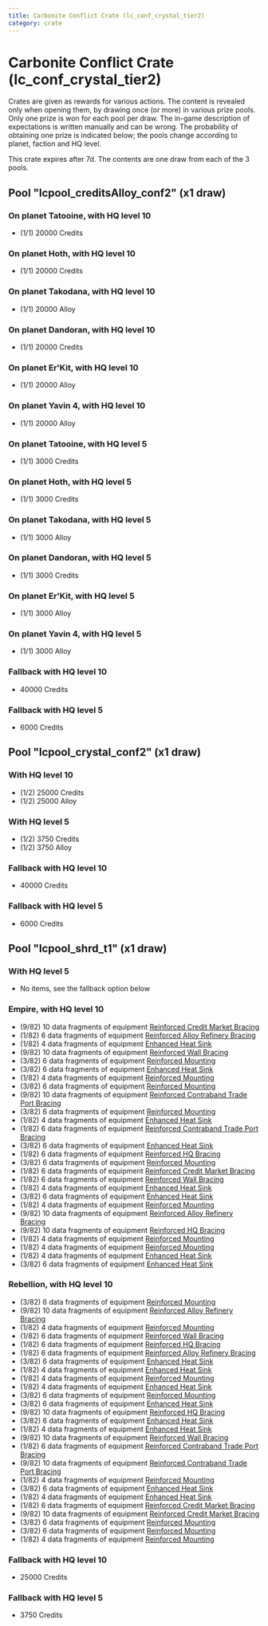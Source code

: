 ```yaml
---
title: Carbonite Conflict Crate (lc_conf_crystal_tier2)
category: crate
---
```


# Carbonite Conflict Crate (lc_conf_crystal_tier2)

Crates are given as rewards for various actions. The content is revealed only when opening them, by drawing once (or more) in various prize pools. Only one prize is won for each pool per draw. The in-game description of expectations is written manually and can be wrong. The probability of obtaining one prize is indicated below; the pools change according to planet, faction and HQ level.

This crate expires after 7d. The contents are one draw from each of the 3 pools.

## Pool "lcpool_creditsAlloy_conf2" (x1 draw)

### On planet Tatooine, with HQ level 10

  * (1/1) 20000 Credits

### On planet Hoth, with HQ level 10

  * (1/1) 20000 Credits

### On planet Takodana, with HQ level 10

  * (1/1) 20000 Alloy

### On planet Dandoran, with HQ level 10

  * (1/1) 20000 Credits

### On planet Er'Kit, with HQ level 10

  * (1/1) 20000 Alloy

### On planet Yavin 4, with HQ level 10

  * (1/1) 20000 Alloy

### On planet Tatooine, with HQ level 5

  * (1/1) 3000 Credits

### On planet Hoth, with HQ level 5

  * (1/1) 3000 Credits

### On planet Takodana, with HQ level 5

  * (1/1) 3000 Alloy

### On planet Dandoran, with HQ level 5

  * (1/1) 3000 Credits

### On planet Er'Kit, with HQ level 5

  * (1/1) 3000 Alloy

### On planet Yavin 4, with HQ level 5

  * (1/1) 3000 Alloy

### Fallback with HQ level 10

  * 40000 Credits

### Fallback with HQ level 5

  * 6000 Credits

## Pool "lcpool_crystal_conf2" (x1 draw)

### With HQ level 10

  * (1/2) 25000 Credits
  * (1/2) 25000 Alloy

### With HQ level 5

  * (1/2) 3750 Credits
  * (1/2) 3750 Alloy

### Fallback with HQ level 10

  * 40000 Credits

### Fallback with HQ level 5

  * 6000 Credits

## Pool "lcpool_shrd_t1" (x1 draw)

### With HQ level 5

  * No items, see the fallback option below

### Empire, with HQ level 10

  * (9/82) 10 data fragments of equipment [Reinforced Credit Market Bracing](eqpEmpireCreditGeneratorHealth)
  * (1/82) 6 data fragments of equipment [Reinforced Alloy Refinery Bracing](eqpEmpireMaterialsGeneratorHealth)
  * (1/82) 4 data fragments of equipment [Enhanced Heat Sink](eqpEmpireRapidFireTurretDamage)
  * (9/82) 10 data fragments of equipment [Reinforced Wall Bracing](eqpEmpireWallHealth)
  * (3/82) 6 data fragments of equipment [Reinforced Mounting](eqpEmpireRocketTurretHealth)
  * (3/82) 6 data fragments of equipment [Enhanced Heat Sink](eqpEmpireMortarTurretDamage)
  * (1/82) 4 data fragments of equipment [Reinforced Mounting](eqpEmpireMortarTurretHealth)
  * (3/82) 6 data fragments of equipment [Reinforced Mounting](eqpEmpireMortarTurretHealth)
  * (9/82) 10 data fragments of equipment [Reinforced Contraband Trade Port Bracing](eqpEmpireContrabandGeneratorHealth)
  * (3/82) 6 data fragments of equipment [Reinforced Mounting](eqpEmpireRapidFireTurretHealth)
  * (1/82) 4 data fragments of equipment [Enhanced Heat Sink](eqpEmpireRocketTurretDamage)
  * (1/82) 6 data fragments of equipment [Reinforced Contraband Trade Port Bracing](eqpEmpireContrabandGeneratorHealth)
  * (3/82) 6 data fragments of equipment [Enhanced Heat Sink](eqpEmpireBurstTurretDamage)
  * (1/82) 6 data fragments of equipment [Reinforced HQ Bracing](eqpEmpireHQHealth)
  * (3/82) 6 data fragments of equipment [Reinforced Mounting](eqpEmpireBurstTurretHealth)
  * (1/82) 6 data fragments of equipment [Reinforced Credit Market Bracing](eqpEmpireCreditGeneratorHealth)
  * (1/82) 6 data fragments of equipment [Reinforced Wall Bracing](eqpEmpireWallHealth)
  * (1/82) 4 data fragments of equipment [Enhanced Heat Sink](eqpEmpireMortarTurretDamage)
  * (3/82) 6 data fragments of equipment [Enhanced Heat Sink](eqpEmpireRocketTurretDamage)
  * (1/82) 4 data fragments of equipment [Reinforced Mounting](eqpEmpireBurstTurretHealth)
  * (9/82) 10 data fragments of equipment [Reinforced Alloy Refinery Bracing](eqpEmpireMaterialsGeneratorHealth)
  * (9/82) 10 data fragments of equipment [Reinforced HQ Bracing](eqpEmpireHQHealth)
  * (1/82) 4 data fragments of equipment [Reinforced Mounting](eqpEmpireRapidFireTurretHealth)
  * (1/82) 4 data fragments of equipment [Reinforced Mounting](eqpEmpireRocketTurretHealth)
  * (1/82) 4 data fragments of equipment [Enhanced Heat Sink](eqpEmpireBurstTurretDamage)
  * (3/82) 6 data fragments of equipment [Enhanced Heat Sink](eqpEmpireRapidFireTurretDamage)

### Rebellion, with HQ level 10

  * (3/82) 6 data fragments of equipment [Reinforced Mounting](eqpRebelRapidFireTurretHealth)
  * (9/82) 10 data fragments of equipment [Reinforced Alloy Refinery Bracing](eqpRebelMaterialsGeneratorHealth)
  * (1/82) 4 data fragments of equipment [Reinforced Mounting](eqpRebelRapidFireTurretHealth)
  * (1/82) 6 data fragments of equipment [Reinforced Wall Bracing](eqpRebelWallHealth)
  * (1/82) 6 data fragments of equipment [Reinforced HQ Bracing](eqpRebelHQHealth)
  * (1/82) 6 data fragments of equipment [Reinforced Alloy Refinery Bracing](eqpRebelMaterialsGeneratorHealth)
  * (3/82) 6 data fragments of equipment [Enhanced Heat Sink](eqpRebelMortarTurretDamage)
  * (1/82) 4 data fragments of equipment [Enhanced Heat Sink](eqpRebelMortarTurretDamage)
  * (1/82) 4 data fragments of equipment [Reinforced Mounting](eqpRebelRocketTurretHealth)
  * (1/82) 4 data fragments of equipment [Enhanced Heat Sink](eqpRebelRapidFireTurretDamage)
  * (3/82) 6 data fragments of equipment [Reinforced Mounting](eqpRebelMortarTurretHealth)
  * (3/82) 6 data fragments of equipment [Enhanced Heat Sink](eqpRebelBurstTurretDamage)
  * (9/82) 10 data fragments of equipment [Reinforced HQ Bracing](eqpRebelHQHealth)
  * (3/82) 6 data fragments of equipment [Enhanced Heat Sink](eqpRebelRocketTurretDamage)
  * (1/82) 4 data fragments of equipment [Enhanced Heat Sink](eqpRebelRocketTurretDamage)
  * (9/82) 10 data fragments of equipment [Reinforced Wall Bracing](eqpRebelWallHealth)
  * (1/82) 6 data fragments of equipment [Reinforced Contraband Trade Port Bracing](eqpRebelContrabandGeneratorHealth)
  * (9/82) 10 data fragments of equipment [Reinforced Contraband Trade Port Bracing](eqpRebelContrabandGeneratorHealth)
  * (1/82) 4 data fragments of equipment [Reinforced Mounting](eqpRebelMortarTurretHealth)
  * (3/82) 6 data fragments of equipment [Enhanced Heat Sink](eqpRebelRapidFireTurretDamage)
  * (1/82) 4 data fragments of equipment [Enhanced Heat Sink](eqpRebelBurstTurretDamage)
  * (1/82) 6 data fragments of equipment [Reinforced Credit Market Bracing](eqpRebelCreditGeneratorHealth)
  * (9/82) 10 data fragments of equipment [Reinforced Credit Market Bracing](eqpRebelCreditGeneratorHealth)
  * (3/82) 6 data fragments of equipment [Reinforced Mounting](eqpRebelRocketTurretHealth)
  * (3/82) 6 data fragments of equipment [Reinforced Mounting](eqpRebelBurstTurretHealth)
  * (1/82) 4 data fragments of equipment [Reinforced Mounting](eqpRebelBurstTurretHealth)

### Fallback with HQ level 10

  * 25000 Credits

### Fallback with HQ level 5

  * 3750 Credits